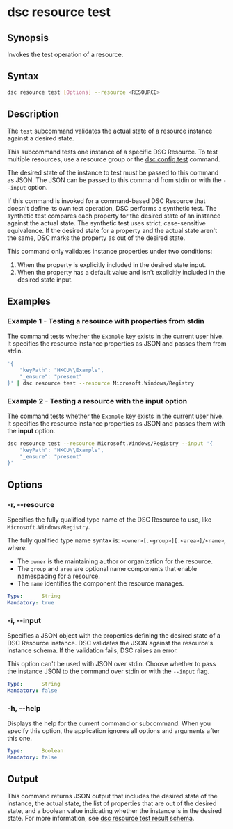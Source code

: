 # dsc resource test

## Synopsis

Invokes the test operation of a resource.

## Syntax

```sh
dsc resource test [Options] --resource <RESOURCE>
```

## Description

The `test` subcommand validates the actual state of a resource instance against a desired state.

This subcommand tests one instance of a specific DSC Resource. To test multiple resources, use a
resource group or the [dsc config test][01] command.

The desired state of the instance to test must be passed to this command as JSON. The JSON can be
passed to this command from stdin or with the `--input` option.

If this command is invoked for a command-based DSC Resource that doesn't define its own test
operation, DSC performs a synthetic test. The synthetic test compares each property for the desired
state of an instance against the actual state. The synthetic test uses strict, case-sensitive
equivalence. If the desired state for a property and the actual state aren't the same, DSC marks
the property as out of the desired state.

This command only validates instance properties under two conditions:

1. When the property is explicitly included in the desired state input.
1. When the property has a default value and isn't explicitly included in the desired state input.

## Examples

### Example 1 - Testing a resource with properties from stdin

The command tests whether the `Example` key exists in the current user hive. It specifies the
resource instance properties as JSON and passes them from stdin.

```sh
'{
    "keyPath": "HKCU\\Example",
    "_ensure": "present"
}' | dsc resource test --resource Microsoft.Windows/Registry
```

### Example 2 - Testing a resource with the input option

The command tests whether the `Example` key exists in the current user hive. It specifies the
resource instance properties as JSON and passes them with the **input** option.

```sh
dsc resource test --resource Microsoft.Windows/Registry --input '{
    "keyPath": "HKCU\\Example",
    "_ensure": "present"
}'
```

## Options

### -r, --resource

Specifies the fully qualified type name of the DSC Resource to use, like
`Microsoft.Windows/Registry`.

The fully qualified type name syntax is: `<owner>[.<group>][.<area>]/<name>`, where:

- The `owner` is the maintaining author or organization for the resource.
- The `group` and `area` are optional name components that enable namespacing for a resource.
- The `name` identifies the component the resource manages.

```yaml
Type:      String
Mandatory: true
```

### -i, --input

Specifies a JSON object with the properties defining the desired state of a DSC Resource instance.
DSC validates the JSON against the resource's instance schema. If the validation fails, DSC raises
an error.

This option can't be used with JSON over stdin. Choose whether to pass the instance JSON to the
command over stdin or with the `--input` flag.

```yaml
Type:      String
Mandatory: false
```

### -h, --help

Displays the help for the current command or subcommand. When you specify this option, the
application ignores all options and arguments after this one.

```yaml
Type:      Boolean
Mandatory: false
```

## Output

This command returns JSON output that includes the desired state of the instance, the actual state,
the list of properties that are out of the desired state, and a boolean value indicating whether
the instance is in the desired state. For more information, see
[dsc resource test result schema][02].

[01]: ../config/test.md
[02]: ../../schemas/outputs/resource/test.md
